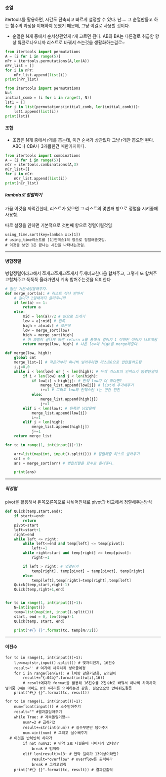 #### 순열

itertools를 활용하면, 시간도 단축되고 빠르게 설정할 수 있다. 난.... 그 순열만들고 하는 함수의 과정을 이해하지 못했기 때문에, 그냥 이걸로 사용할 것이다.

* 순열은 N개 중에서 순서상관있게 r개 고르면 된다. AB와 BA는 다른걸로 취급함 항상 튜플로나오니까 리스트로 바꿔서 쓰는것을 생활화하는걸로~

```python
from itertools import permutations
A = [i for i in range(5)]
nPr = itertools.permutations(A,len(A))
nPr_list = []
for i in nPr:
    nPr_list.append(list(i))
print(nPr_list)
```

```python
from itertools import permutations
N=6
initial_comb = [i for i in range(1, N)]
lst1 = []
for i in list(permutations(initial_comb, len(initial_comb))):
    lst1.append(list(i))
print(lst1)
```

#### 조합

* 조합은 N개 중에서 r개를 뽑는데, 이건 순서가 상관없다 그냥 r개만 뽑으면 된다. ABC나 CBA나 3개뽑힌건 매한가지이다.

```python
from itertools import combinations
A = [i for i in range(5)]
nCr = itertools.combinations(A,3)
nCr_list=[]
for i in nCr:
    nCr_list.append(list(i))
print(nCr_list)
```



##### lambda로 정렬하기

가끔 이것을 까먹긴한데, 리스트가 있으면 그 리스트의 몇번째 항으로 정렬을 시켜줄때 사용함.

따로 설정을 안하면 기본적으로 첫번째 항으로 정렬이될것임

```
using_time.sort(key=lambda x:x[1])
# using_time리스트를 [1]인덱스1의 항으로 정렬해줄것임.
# 이것을 보면 1은 끝나는 시간을 나타내는것임.
```



------

#### 병합정렬

병합정렬이라고해서 쪼개고쪼개고쪼개서 두개비교한다음 합쳐주고, 그렇게 또 합쳐주고합쳐주고 쭉쭉쭉 올라가면서 계속 합쳐주는것을 의미한다

```python
# 일단 기본세팅을해주자.
def merge_sort(a): # 리스트 하나 받아서
    # 길이가 1일때까지 굴려주니까
    if len(a) == 1:
        return a
    else:
        mid = len(a)//2 # 반으로 쪼개기
        low = a[:mid] # 왼쪽
        high = a[mid:] # 오른쪽
        low = merge_sort(low)
        high = merge_sort(high)
        # 이 과정이 끝나게 되면 return a를 통해서 길이가 1 이하인 아이가 나오게됨
        return merge(low, high) # 나온 low와 high를 merge해준다.

def merge(low, high):
    global cnt
    merge_list=[] # 작은거부터 하나씩 넣어주려면 리스트0으로 안만들어도됨
    i,j=0,0
    while i < len(low) or j < len(high): # 두개 리스트의 인덱스가 범위안일때
        if i < len(low) and j < len(high):
            if low[i] < high[j]: # 만약 low가 더 작다면?
                merge_list.append(low[i]) # list에 추가해주기
                i+=1 # 그러고 low의 인덱스인 i는 한칸 전진
            else:
                merge_list.append(high[j])
                j+=1
        elif i < len(low): # 왼쪽만 남았을때
            merge_list.append(low[i])
            i+=1
        elif j < len(high):
            merge_list.append(high[j])
            j+=1
    return merge_list

for tc in range(1, int(input())+1):

    arr=list(map(int, input().split())) # 정렬해줄 리스트 받아주기
    cnt = 0
    ans = merge_sort(arr) # 병합정렬을 함수로 돌려준다.

    print(ans)
```

---

##### 퀵정렬

pivot을 활용해서 왼쪽오른쪽으로 나뉘어진채로 pivot과 비교해서 정렬해주는방식

```python
def Quick(temp,start,end):
    if start>=end:
        return
    pivot=start
    left=start+1
    right=end
    while left <= right:
        while left<=end and temp[left] <= temp[pivot]:
            left+=1
        while right>start and temp[right] >= temp[pivot]:
            right-=1

        if left > right: # 엇갈린거
            temp[right], temp[pivot] = temp[pivot], temp[right]
        else:
            temp[left],temp[right]=temp[right],temp[left]
    Quick(temp,start,right-1)
    Quick(temp,right+1,end)


for tc in range(1, int(input())+1):
    N=int(input())
    temp=list(map(int, input().split()))
    start, end = 0, len(temp)-1
    Quick(temp, start, end)

    print("#{} {}".format(tc, temp[N//2]))
```

---

#### 이진수

```
for tc in range(1, int(input())+1):
    l,w=map(str,input().split()) # 몇자리인지, 16진수
    result='' # 여기에 차곡차곡 넣어줄예정
    for i in range(len(w)): # l이랑 같은거같음, w의길이
        result+="{:04b}".format(int(w[i],16))
		# result에다가 format을 활용해 16진수를 2진수b로 바꿔서 하나씩 차곡차곡 넣어줌 04는 아마도 0의 4자리를 의미하는것 같음. 필요없으면 안해줘도될듯
    print("#{} {}".format(tc, result))
```

```
for tc in range(1, int(input())+1):
    num=float(input()) # 소수받아주기
    result="" #결과값담아주기
    while True: # 계속돌릴거양~~
        num*=2 # 곱하기2
        result+=str(int(num)) # 실수부분만 담아주기
        num-=int(num) # 그리고 실수빼주기
  # 이것을 반복반복 하다가
        if not num%2: # 만약 2로 나눴을때 나머지가 없다면?
            break # 멈춰라
        elif len(result)>13: # 만약 길이가 13이상이라면? 
            result="overflow" # overflow를 출력해라
            break # 그리고멈춰
    print("#{} {}".format(tc, result)) # 결과값출력
```


